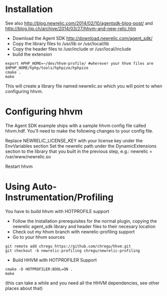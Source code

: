 # Installation  

See also http://blog.newrelic.com/2014/02/10/agentsdk-blog-post/ and http://blog.liip.ch/archive/2014/03/27/hhvm-and-new-relic.htm

* Download the Agent SDK http://download.newrelic.com/agent_sdk/
* Copy the library files to /usr/lib or /usr/local/lib
* Copy the header files to /usr/include or /usr/local/include
* build the extension

````
export HPHP_HOME=~/dev/hhvm-profile/ #wherever your hhvm files are
$HPHP_HOME/hphp/tools/hphpize/hphpize
cmake .
make
````

This will create a library file named newrelic.so which you will point to when configuring hhvm.


# Configuring hhvm

The Agent SDK example ships with a sample hhvm config file called hhvm.hdf. You’ll need to make the following changes to your config file.

Replace NEWRELIC_LICENSE_KEY with your license key under the EnvVariables section
Set the newrelic path under the DynamicExtensions section to the library that you built in the previous step, e.g.: newrelic = /var/www/newrelic.so

Restart hhvm

# Using Auto-Instrumentation/Profiling

You have to build hhvm with HOTPROFILE support

* Follow the Installation prerequisites for the normal plugin, copying the newrelic agent_sdk library and header files to their necesary location
* Check out my hhvm branch with newrelic-profiling support
* Go to your hhvm sources

```` 
git remote add chregu https://github.com/chregu/hhvm.git
git checkout -b newrelic-profiling chregu/newrelic-profiling
````

* Build HHVM with HOTPROFILER Support

````
cmake -D HOTPROFILER:BOOL=ON .
make
````     
(this can take a while and you need all the HHVM dependencies, see other places about that)

